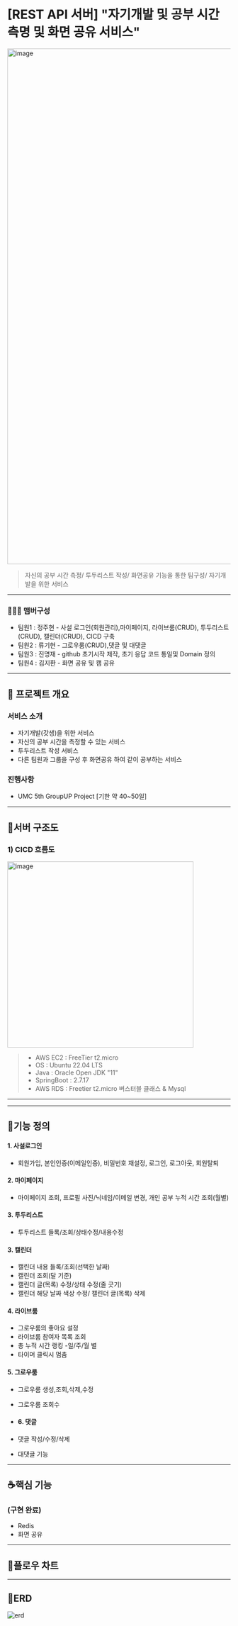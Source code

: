 # [REST API 서버] "자기개발 및 공부 시간 측명 및 화면 공유 서비스"

<img width="1164" alt="image" src="https://github.com/Jungjuhyeon/BOJ/assets/131857282/31dcbc2c-7fba-41b9-b34b-96684897fba1">


> 자신의 공부 시간 측정/ 투두리스트 작성/ 화면공유 기능을 통한 팀구성/ 자기개발을 위한 서비스
>
---

### 🧑‍🤝‍🧑 맴버구성
 - 팀원1 : 정주현 - 사설 로그인(회원관리),마이페이지, 라이브룸(CRUD), 투두리스트(CRUD), 캘린더(CRUD), CICD 구축
 - 팀원2 : 류기현 - 그로우룸(CRUD),댓글 및 대댓글
 - 팀원3 : 진명재 - github 초기시작 제작, 초기 응답 코드 통일및 Domain 정의
 - 팀원4 : 김지환 - 화면 공유 및 캠 공유


---

## 🍩 프로젝트 개요

### 서비스 소개
- 자기개발(갓생)을 위한 서비스
- 자신의 공부 시간을 측정할 수 있는 서비스
- 투두리스트 작성 서비스
- 다른 팀원과 그룹을 구성 후 화면공유 하여 같이 공부하는 서비스


### 진행사항
- UMC 5th GroupUP Project [기한 약 40~50일]
---

## 🍠서버 구조도

### 1) CICD 흐름도
<img width="420" alt="image" src="https://github.com/yuntasha/replyRecoommend/assets/131857282/346c7eb6-f8fd-4b17-b214-019b972f6237">


>- AWS EC2 : FreeTier t2.micro
>- OS : Ubuntu 22.04 LTS
>- Java : Oracle Open JDK "11"
>- SpringBoot : 2.7.17
>- AWS RDS : Freetier t2.micro 버스터블 클래스 & Mysql
---



---
## 🌮기능 정의

#### 1. 사설로그인
- 회원가입, 본인인증(이메일인증), 비밀번호 재설정,  로그인, 로그아웃, 회원탈퇴

#### 2. 마이페이지
- 마이페이지 조회, 프로필 사진/닉네임/이메일 변경, 개인 공부 누적 시간 조회(월별)

#### 3. 투두리스트
- 투두리스트 들록/조회/상태수정/내용수정

#### 3. 캘린더
- 캘린더 내용 들록/조회(선택한 날짜)
- 캘린더 조회(달 기준)
- 캘린더 글(목록) 수정/상태 수정(줄 긋기)
- 캘린더 해당 날짜 색상 수정/ 캘린더 글(목록) 삭제

#### 4. 라이브룸
- 그로우룸의 좋아요 설정
- 라이브룸 참여자 목록 조회
- 총 누적 시간 랭킹 -일/주/월 별
- 타이머 클릭시 멈춤

#### 5. 그로우룸
- 그로우룸 생성,조회,삭제,수정
- 그로우룸 조회수 

- #### 6. 댓글
- 댓글 작성/수정/삭제
- 대댓글 기능


---
## ☕핵심 기능
### (구현 완료)
- Redis
- 화면 공유


---
## 🍚플로우 차트



--- 
## 🧀ERD
![erd](https://github.com/Jungjuhyeon/BOJ/assets/131857282/f23fe968-b8ae-4ca6-84ac-91f3b73f3ed9)
